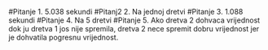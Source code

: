 ﻿#Pitanje 1.
	5.038 sekundi
#Pitanj2 2.
	Na jednoj dretvi
#Pitanje 3.
	1.088 sekundi
#Pitanje 4.
	Na 5 dretvi
#Pitanje 5.
	Ako dretva 2 dohvaca vrijednost dok ju dretva 1 jos nije spremila, dretva 2 nece spremit dobru vrijednost jer je dohvatila pogresnu vrijednost.